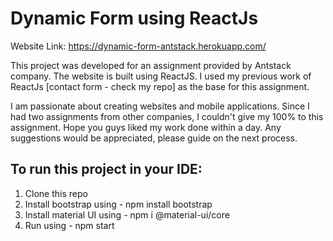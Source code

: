 # Dynamic Form using ReactJs

Website Link: https://dynamic-form-antstack.herokuapp.com/

This project was developed for an assignment provided by Antstack company. The website is built using ReactJS. I used my previous work of ReactJs [contact form - check my repo] as the base for this assignment. 

I am passionate about creating websites and mobile applications. Since I had two assignments from other companies, I couldn't give my 100% to this assignment. Hope you guys liked my work done within a day. Any suggestions would be appreciated, please guide on the next process.

## To run this project in your IDE:
1. Clone this repo
2. Install bootstrap using - npm install bootstrap
3. Install material UI using - npm i @material-ui/core
4. Run using - npm start

